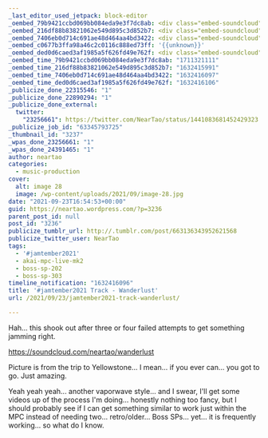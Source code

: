 ```yaml
---
_last_editor_used_jetpack: block-editor
_oembed_79b9421ccbd069bb084eda9e3f7dc8ab: <div class="embed-soundcloud"><iframe title="Wanderlust by NearTao" width="500" height="400" scrolling="no" frameborder="no" src="https://w.soundcloud.com/player/?visual=true&url=https%3A%2F%2Fapi.soundcloud.com%2Ftracks%2F1129815640&show_artwork=true&maxheight=750&maxwidth=500"></iframe></div>
_oembed_216df88b83821062e549d895c3d852b7: <div class="embed-soundcloud"><iframe title="Wanderlust by NearTao" width="750" height="400" scrolling="no" frameborder="no" src="https://w.soundcloud.com/player/?visual=true&url=https%3A%2F%2Fapi.soundcloud.com%2Ftracks%2F1129815640&show_artwork=true&maxheight=1000&maxwidth=750"></iframe></div>
_oembed_7406eb0d714c691ae48d464aa4bd3422: <div class="embed-soundcloud"><iframe title="Wanderlust by NearTao" width="620" height="400" scrolling="no" frameborder="no" src="https://w.soundcloud.com/player/?visual=true&url=https%3A%2F%2Fapi.soundcloud.com%2Ftracks%2F1129815640&show_artwork=true&maxheight=930&maxwidth=620"></iframe></div>
_oembed_c0677b3ffa98a46c2c0116c888ed73ff: '{{unknown}}'
_oembed_ded0d6caed3af1985a5f626fd49e762f: <div class="embed-soundcloud"><iframe title="Wanderlust by NearTao" width="500" height="400" scrolling="no" frameborder="no" src="https://w.soundcloud.com/player/?visual=true&url=https%3A%2F%2Fapi.soundcloud.com%2Ftracks%2F1129815640&show_artwork=true&maxheight=750&maxwidth=500"></iframe></div>
_oembed_time_79b9421ccbd069bb084eda9e3f7dc8ab: "1711321111"
_oembed_time_216df88b83821062e549d895c3d852b7: "1632415991"
_oembed_time_7406eb0d714c691ae48d464aa4bd3422: "1632416097"
_oembed_time_ded0d6caed3af1985a5f626fd49e762f: "1632416106"
_publicize_done_22315546: "1"
_publicize_done_22890294: "1"
_publicize_done_external:
  twitter:
    "23256661": https://twitter.com/NearTao/status/1441083681452429323
_publicize_job_id: "63345793725"
_thumbnail_id: "3237"
_wpas_done_23256661: "1"
_wpas_done_24391465: "1"
author: neartao
categories:
  - music-production
cover:
  alt: image 28
  image: /wp-content/uploads/2021/09/image-28.jpg
date: "2021-09-23T16:54:53+00:00"
guid: https://neartao.wordpress.com/?p=3236
parent_post_id: null
post_id: "3236"
publicize_tumblr_url: http://.tumblr.com/post/663136343952621568
publicize_twitter_user: NearTao
tags:
  - '#jamtember2021'
  - akai-mpc-live-mk2
  - boss-sp-202
  - boss-sp-303
timeline_notification: "1632416096"
title: '#jamtember2021 Track - Wanderlust'
url: /2021/09/23/jamtember2021-track-wanderlust/

---
```

Hah... this shook out after three or four failed attempts to get something jamming right.

https://soundcloud.com/neartao/wanderlust

Picture is from the trip to Yellowstone... I mean... if you ever can... you got to go. Just amazing.

Yeah yeah yeah... another vaporwave style... and I swear, I'll get some videos up of the process I'm doing... honestly nothing too fancy, but I should probably see if I can get something similar to work just within the MPC instead of needing two... retro/older... Boss SPs... yet... it is frequently working... so what do I know.

